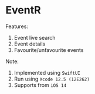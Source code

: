 # EventR

Features:
1. Event live search
2. Event details
3. Favourite/unfavourite events

Note:
1. Implemented using `SwiftUI`
2. Run using `Xcode 12.5 (12E262)`
3. Supports from `iOS 14`

